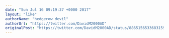 ```yaml
---
date: "Sun Jul 16 09:19:37 +0000 2017"
layout: "like"
authorName: "hedgerow devil"
authorUrl: "https://twitter.com/DavidM2000AD"
originalPost: "https://twitter.com/DavidM2000AD/status/886515653368315904"
---
```


